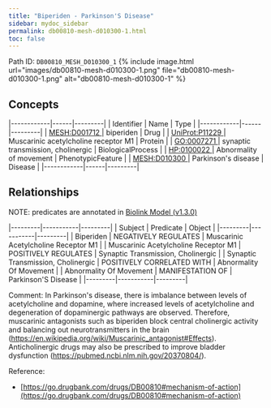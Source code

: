 ```yaml
---
title: "Biperiden - Parkinson'S Disease"
sidebar: mydoc_sidebar
permalink: db00810-mesh-d010300-1.html
toc: false 
---
```



Path ID: `DB00810_MESH_D010300_1`
{% include image.html url="images/db00810-mesh-d010300-1.png" file="db00810-mesh-d010300-1.png" alt="db00810-mesh-d010300-1" %}

## Concepts

|------------|------|---------|
| Identifier | Name | Type    |
|------------|------|---------|
| <a href="https://identifiers.org/MESH:D001712">MESH:D001712 </a> | biperiden | Drug |
| <a href="https://identifiers.org/UniProt:P11229">UniProt:P11229 </a> | Muscarinic acetylcholine receptor M1 | Protein |
| <a href="https://identifiers.org/GO:0007271">GO:0007271 </a> | synaptic transmission, cholinergic | BiologicalProcess |
| <a href="https://identifiers.org/HP:0100022">HP:0100022 </a> | Abnormality of movement | PhenotypicFeature |
| <a href="https://identifiers.org/MESH:D010300">MESH:D010300 </a> | Parkinson's disease | Disease |
|------------|------|---------|

## Relationships


NOTE: predicates are annotated in <a href="https://github.com/biolink/biolink-model/releases/tag/v1.3.0">Biolink Model (v1.3.0)</a>

|---------|-----------|---------|
| Subject | Predicate | Object  |
|---------|-----------|---------|
| Biperiden | NEGATIVELY REGULATES | Muscarinic Acetylcholine Receptor M1 |
| Muscarinic Acetylcholine Receptor M1 | POSITIVELY REGULATES | Synaptic Transmission, Cholinergic |
| Synaptic Transmission, Cholinergic | POSITIVELY CORRELATED WITH | Abnormality Of Movement |
| Abnormality Of Movement | MANIFESTATION OF | Parkinson'S Disease |
|---------|-----------|---------|

Comment: In Parkinson's disease, there is imbalance between levels of acetylcholine and dopamine, where increased levels of acetylcholine and degeneration of dopaminergic pathways are observed. Therefore, muscarinic antagonists such as biperiden block central cholinergic activity and balancing out neurotransmitters in the brain (https://en.wikipedia.org/wiki/Muscarinic_antagonist#Effects). Anticholinergic drugs may also be prescribed to improve bladder dysfunction (https://pubmed.ncbi.nlm.nih.gov/20370804/).

Reference: 
  - [https://go.drugbank.com/drugs/DB00810#mechanism-of-action](https://go.drugbank.com/drugs/DB00810#mechanism-of-action)
